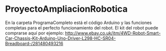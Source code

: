 # ProyectoAmpliacionRobotica
En la carpeta ProgramaCompleto está el código Arduino y las funciones completas para el perfecto funcionamiento del robot.
El kit del robot puede comprarse aquí por ejemplo: http://www.ebay.co.uk/itm/4WD-Robot-Smart-Car-Chassis-Kit-Arduino-Uno-Driver-L298-HC-SR04-Breadboard-/281480493216